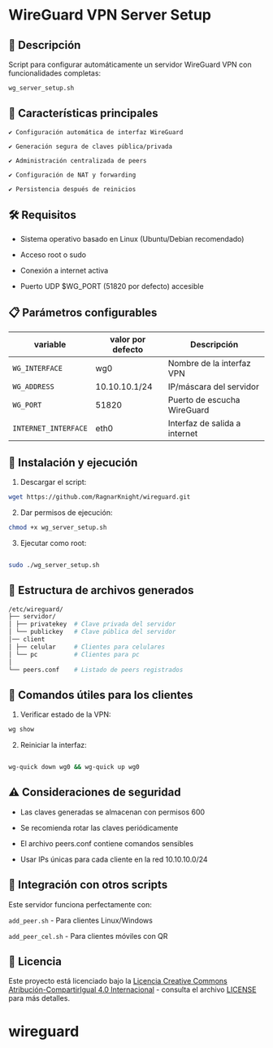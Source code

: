 # WireGuard VPN Server Setup

## 📌 Descripción

Script para configurar automáticamente un servidor WireGuard VPN con funcionalidades completas:

```bash
wg_server_setup.sh
```

## 🌟 Características principales

    ✔️ Configuración automática de interfaz WireGuard

    ✔️ Generación segura de claves pública/privada

    ✔️ Administración centralizada de peers

    ✔️ Configuración de NAT y forwarding

    ✔️ Persistencia después de reinicios

## 🛠 Requisitos

- Sistema operativo basado en Linux (Ubuntu/Debian recomendado)

- Acceso root o sudo

- Conexión a internet activa

- Puerto UDP $WG_PORT (51820 por defecto) accesible

## 📋 Parámetros configurables

| variable             | valor por defecto | Descripción                   |
| -------------------- | ----------------- | ----------------------------- |
| `WG_INTERFACE`       | wg0               | Nombre de la interfaz VPN     |
| `WG_ADDRESS`         | 10.10.10.1/24     | IP/máscara del servidor       |
| `WG_PORT`            | 51820             | Puerto de escucha WireGuard   |
| `INTERNET_INTERFACE` | eth0              | Interfaz de salida a internet |

## 🚀 Instalación y ejecución

1. Descargar el script:

```bash
wget https://github.com/RagnarKnight/wireguard.git

```

2. Dar permisos de ejecución:

```bash
chmod +x wg_server_setup.sh
```

3. Ejecutar como root:

```bash

sudo ./wg_server_setup.sh

```

## 📂 Estructura de archivos generados

```bash
/etc/wireguard/
├── servidor/
│ ├── privatekey  # Clave privada del servidor
│ └── publickey   # Clave pública del servidor
│── client
│ ├── celular     # Clientes para celulares
│ └── pc          # Clientes para pc
│
└── peers.conf    # Listado de peers registrados
```

## 🔧 Comandos útiles para los clientes

1.  Verificar estado de la VPN:

```bash
wg show
```

2. Reiniciar la interfaz:

```bash

wg-quick down wg0 && wg-quick up wg0
```

## ⚠️ Consideraciones de seguridad

- Las claves generadas se almacenan con permisos 600

- Se recomienda rotar las claves periódicamente

- El archivo peers.conf contiene comandos sensibles

- Usar IPs únicas para cada cliente en la red 10.10.10.0/24

## 🔄 Integración con otros scripts

Este servidor funciona perfectamente con:

`add_peer.sh` - Para clientes Linux/Windows

`add_peer_cel.sh` - Para clientes móviles con QR

## 📜 Licencia

Este proyecto está licenciado bajo la [Licencia Creative Commons Atribución-CompartirIgual 4.0 Internacional](https://creativecommons.org/licenses/by-sa/4.0/) - consulta el archivo [LICENSE](LICENSE) para más detalles.
# wireguard
